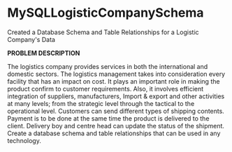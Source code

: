 # MySQLLogisticCompanySchema
Created a Database Schema and Table Relationships for a Logistic Company's Data

**PROBLEM DESCRIPTION**

The logistics company provides services in both the international and domestic sectors. 
The logistics management takes into consideration every facility that has an impact on cost. 
It plays an important role in making the product confirm to customer requirements. 
Also, it involves efficient integration of suppliers, manufacturers, Import & export and other activities at many levels; from the strategic level through the tactical to the operational level. 
Customers can send different types of shipping contents. 
Payment is to be done at the same time the product is delivered to the client. 
Delivery boy and centre head can update the status of the shipment. 
Create a database schema and table relationships that can be used in any technology. 
